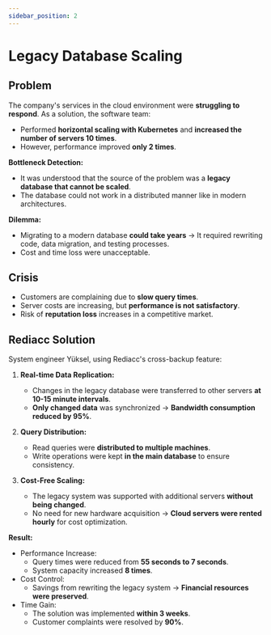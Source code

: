```yaml
---
sidebar_position: 2
---
```


# Legacy Database Scaling

## Problem

The company's services in the cloud environment were **struggling to respond**. As a solution, the software team:
- Performed **horizontal scaling with Kubernetes** and **increased the number of servers 10 times**.
- However, performance improved **only 2 times**.

**Bottleneck Detection:**
- It was understood that the source of the problem was a **legacy database that cannot be scaled**.
- The database could not work in a distributed manner like in modern architectures.

**Dilemma:**
- Migrating to a modern database **could take years** → It required rewriting code, data migration, and testing processes.
- Cost and time loss were unacceptable.

## Crisis

- Customers are complaining due to **slow query times**.
- Server costs are increasing, but **performance is not satisfactory**.
- Risk of **reputation loss** increases in a competitive market.

## Rediacc Solution

System engineer Yüksel, using Rediacc's cross-backup feature:

1. **Real-time Data Replication:**
   - Changes in the legacy database were transferred to other servers **at 10-15 minute intervals**.
   - **Only changed data** was synchronized → **Bandwidth consumption reduced by 95%**.

2. **Query Distribution:**
   - Read queries were **distributed to multiple machines**.
   - Write operations were kept **in the main database** to ensure consistency.

3. **Cost-Free Scaling:**
   - The legacy system was supported with additional servers **without being changed**.
   - No need for new hardware acquisition → **Cloud servers were rented hourly** for cost optimization.

**Result:**
- Performance Increase:
  - Query times were reduced from **55 seconds to 7 seconds**.
  - System capacity increased **8 times**.
- Cost Control:
  - Savings from rewriting the legacy system → **Financial resources were preserved**.
- Time Gain:
  - The solution was implemented **within 3 weeks**.
  - Customer complaints were resolved by **90%**.